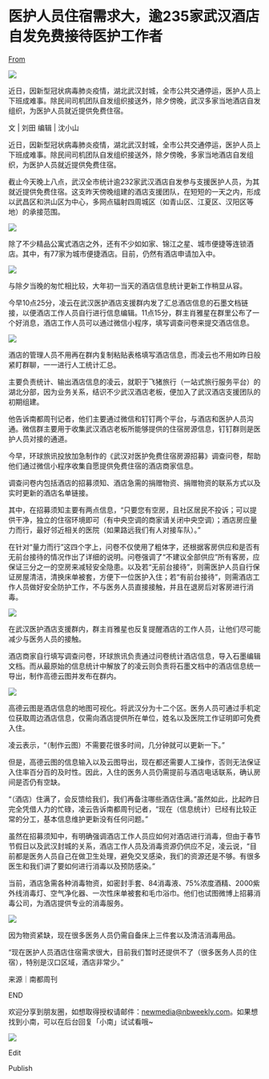 # 医护人员住宿需求大，逾235家武汉酒店自发免费接待医护工作者

[From](https://mp.weixin.qq.com/s/1VnblN_kMRVXqq-duvdqpg)  

![](https://res.cloudinary.com/dqvsulqdb/image/upload/v1580995585/t7279mrpqcrykuowyaox.png)

近日，因新型冠状病毒肺炎疫情，湖北武汉封城，全市公共交通停运，医护人员上下班成难事。除民间司机团队自发组织接送外，除夕傍晚，武汉多家当地酒店自发组织，为医护人员就近提供免费住宿。  

文 | 刘田 编辑 | 沈小山  

近日，因新型冠状病毒肺炎疫情，湖北武汉封城，全市公共交通停运，医护人员上下班成难事。除民间司机团队自发组织接送外，除夕傍晚，多家当地酒店自发组织，为医护人员就近提供免费住宿。

截止今天晚上八点，武汉全市统计逾232家武汉酒店自发参与支援医护人员，为其就近提供免费住宿。这支昨天傍晚组建的酒店支援团队，在短短的一天之内，形成以武昌区和洪山区为中心，多网点辐射四周城区（如青山区、江夏区、汉阳区等地）的承接范围。

![](https://res.cloudinary.com/dqvsulqdb/image/upload/v1580995586/v11a6pnjbws29xnh8nzt.jpg)

除了不少精品公寓式酒店之外，还有不少如如家、锦江之星、城市便捷等连锁酒店。其中，有77家为城市便捷酒店。目前，仍然有酒店申请加入中。

![](https://res.cloudinary.com/dqvsulqdb/image/upload/v1580995587/dll8aamzmvrj7wahuxv8.jpg)

与除夕当晚的匆忙相比较，大年初一当天的酒店信息统计更新工作稍显从容。

今早10点25分，凌云在武汉医护酒店支援群内发了汇总酒店信息的石墨文档链接，以便酒店工作人员自行进行信息编辑。11点15分，群主肖雅星在群里公布了一个好消息，酒店工作人员可以通过微信小程序，填写调查问卷来提交酒店信息。

![](https://res.cloudinary.com/dqvsulqdb/image/upload/v1580995589/kaqgkuai4tagg1wnhzss.jpg)

酒店的管理人员不用再在群内复制粘贴表格填写酒店信息，而凌云也不用如昨日般紧盯群聊，一一进行人工统计汇总。

主要负责统计、输出酒店信息的凌云，就职于飞猪旅行（一站式旅行服务平台）的湖北分部，因为业务关系，结识不少武汉酒店老板，便加入了武汉酒店支援团队的初期组建。

他告诉南都周刊记者，他们主要通过微信和钉钉两个平台，与酒店和医护人员沟通。微信群主要用于收集武汉酒店老板所能够提供的住宿房源信息，钉钉群则是医护人员对接的通道。

今早，环球旅讯投放加急制作的《武汉对医护免费住宿房源招募》调查问卷，帮助他们通过微信小程序收集自愿提供免费住宿的酒店商家信息。

调查问卷内包括酒店的招募须知、酒店急需的捐赠物资、捐赠物资的联系方式以及实时更新的酒店名单链接。

其中，在招募须知主要有两点信息，“只要您有空房，且社区居民不投诉；可以提供干净，独立的住宿环境即可（有中央空调的商家请关闭中央空调）；酒店房应量力而行，最好邻近相关的医院（如果路远我们有人对接车队）。”

在针对“量力而行”这四个字上，问卷不仅使用了粗体字，还根据客房供应和是否有无前台接待的情况作出了详细的说明。问卷强调了“不建议全部供应”所有客房，应保证三分之一的空房来减轻安全隐患。以及若“无前台接待”，则需医护人员自行保证房屋清洁，清换床单被套，方便下一位医护入住；若“有前台接待”，则需酒店工作人员做好安全防护工作，不与医务人员直接接触，并且在退房后对客房进行消毒。

![](https://res.cloudinary.com/dqvsulqdb/image/upload/v1580995589/kwa4lzm3bvkeldeydda5.jpg)

在武汉医护酒店支援群内，群主肖雅星也反复提醒酒店的工作人员，让他们尽可能减少与医务人员的接触。

酒店商家自行填写调查问卷，环球旅讯负责通过问卷统计酒店信息，导入石墨编辑文档。而从最原始的信息统计中解放了的凌云则负责将石墨文档中的酒店信息统一导出，制作高德云图并发布在群内。

![](https://res.cloudinary.com/dqvsulqdb/image/upload/v1580995590/v86dv330xrwdxuyxrnzt.jpg)

高德云图是酒店信息的地图可视化。将武汉分为十二个区。医务人员可通过手机定位获取周边酒店信息，仅需向酒店提供所在单位，姓名以及医院工作证明即可免费入住。

凌云表示，“（制作云图）不需要花很多时间，几分钟就可以更新一下。”

但是，高德云图的信息输入以及云图导出，现在都还需要人工操作，否则无法保证入住率百分百的及时性。因此，入住的医务人员仍需提前与酒店电话联系，确认房间是否仍有空缺。

“（酒店）住满了，会反馈给我们，我们再备注哪些酒店住满。”虽然如此，比起昨日完全凭借人力的忙碌，凌云告诉南都周刊记者，“现在（信息统计）已经有比较正常的分工，基本信息维护更新没有任何问题。”

虽然在招募须知中，有明确强调酒店工作人员应如何对酒店进行消毒，但由于春节节假日以及武汉封城的关系，酒店工作人员及消毒资源仍供应不足，凌云说，“目前都是医务人员自己在做卫生处理，避免交叉感染，我们的资源还是不够。有很多医生和我们讲了要如何进行消毒以及预防感染。”

当前，酒店急需各种消毒物资，如密封手套、84消毒液、75%浓度酒精、2000紫外线消毒灯、空气净化器、一次性床单被套和毛巾浴巾。他们也试图微博上招募消毒公司，为酒店提供专业的消毒服务。

![](https://res.cloudinary.com/dqvsulqdb/image/upload/v1580995591/nqjey9isjkkh4yesk2tc.jpg)

因为物资紧缺，现在很多医务人员仍需自备床上三件套以及清洁消毒用品。

“现在医护人员酒店住宿需求很大，目前我们暂时还提供不了（很多医务人员的住宿），特别是汉口区域，酒店非常少。”

来源｜南都周刊

END

欢迎分享到朋友圈，如想取得授权请邮件：newmedia@nbweekly.com。如果想找到小南，可以在后台回复「小南」试试看哦~

![](https://res.cloudinary.com/dqvsulqdb/image/upload/v1580995592/jr1vsm9tyxzhmxonxauw.gif)

Edit

Publish
